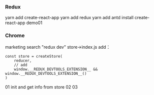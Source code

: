 ### Redux
yarn add create-react-app
yarn add redux
yarn add antd 
install create-react-app demo01
### Chrome
marketing search "redux dev"
store->index.js add：
```
const store = createStore(
    reducer,
    // add
    window.__REDUX_DEVTOOLS_EXTENSION__ && window.__REDUX_DEVTOOLS_EXTENSION__()
)

```

01 init and get info from store
02
03